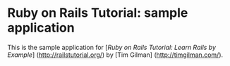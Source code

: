 # Ruby on Rails Tutorial: sample application

This is the sample application for 
[*Ruby on Rails Tutorial: Learn Rails by Example*] (http://railstutorial.org/) by [Tim Gilman] (http://timgilman.com/).
